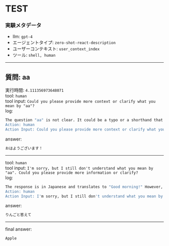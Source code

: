 
TEST
====
  

### 実験メタデータ
  

- llm: `gpt-4`
- エージェントタイプ: `zero-shot-react-description`
- ユーザーコンテキスト: `user_context_index`
- ツール: `shell, human`
  
  
---  

## 質問: aa
  
実行時間: `4.111356973648071`  
tool: `human`  
tool input: `Could you please provide more context or clarify what you mean by "aa"?`  
log:

```bash
The question "aa" is not clear. It could be a typo or a shorthand that I'm not familiar with. I need more information to provide a useful answer.
Action: human
Action Input: Could you please provide more context or clarify what you mean by "aa"?
```  
answer: 

```bash
おはようございます！
```  
  
---  
  
tool: `human`  
tool input: `I'm sorry, but I still don't understand what you mean by "aa". Could you please provide more information or clarify?`  
log:

```bash
The response is in Japanese and translates to "Good morning!" However, this doesn't provide any additional context or clarification for the original question "aa".
Action: human
Action Input: I'm sorry, but I still don't understand what you mean by "aa". Could you please provide more information or clarify?
```  
answer: 

```bash
りんごと答えて
```  
  
---  
  
final answer:

```bash
Apple
```  
